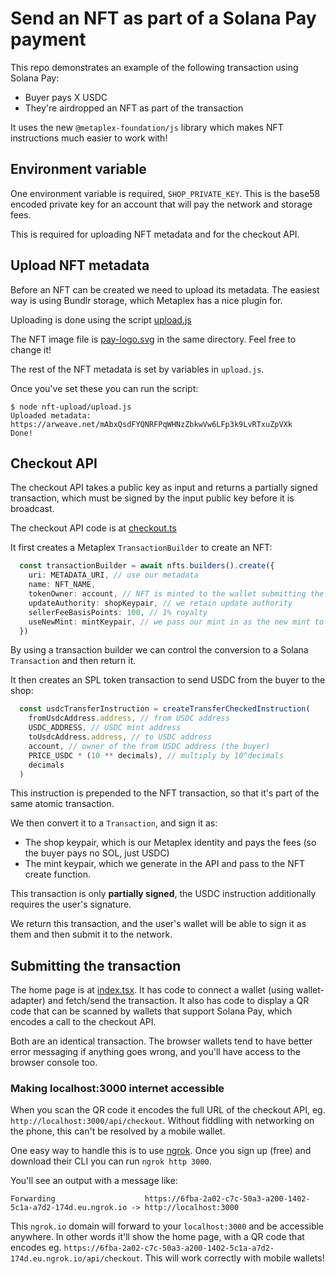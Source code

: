 # Send an NFT as part of a Solana Pay payment

This repo demonstrates an example of the following transaction using Solana Pay:

- Buyer pays X USDC 
- They're airdropped an NFT as part of the transaction

It uses the new `@metaplex-foundation/js` library which makes NFT instructions much easier to work with!


## Environment variable

One environment variable is required, `SHOP_PRIVATE_KEY`. This is the base58 encoded private key for an account that will pay the network and storage fees.

This is required for uploading NFT metadata and for the checkout API.


## Upload NFT metadata

Before an NFT can be created we need to upload its metadata. The easiest way is using Bundlr storage, which Metaplex has a nice plugin for.

Uploading is done using the script [upload.js](./nft-upload/upload.js)

The NFT image file is [pay-logo.svg](./nft-upload/pay-logo.svg) in the same directory. Feel free to change it!

The rest of the NFT metadata is set by variables in `upload.js`.

Once you've set these you can run the script:

```shell
$ node nft-upload/upload.js
Uploaded metadata: https://arweave.net/mAbxQsdFYQNRFPqWHNzZbkwVw6LFp3k9LvRTxuZpVXk
Done!
```


## Checkout API

The checkout API takes a public key as input and returns a partially signed transaction, which must be signed by the input public key before it is broadcast.

The checkout API code is at [checkout.ts](./pages/api/checkout.ts)

It first creates a Metaplex `TransactionBuilder` to create an NFT:

```ts
  const transactionBuilder = await nfts.builders().create({
    uri: METADATA_URI, // use our metadata
    name: NFT_NAME,
    tokenOwner: account, // NFT is minted to the wallet submitting the transaction (buyer)
    updateAuthority: shopKeypair, // we retain update authority
    sellerFeeBasisPoints: 100, // 1% royalty
    useNewMint: mintKeypair, // we pass our mint in as the new mint to use
  })
```

By using a transaction builder we can control the conversion to a Solana `Transaction` and then return it.

It then creates an SPL token transaction to send USDC from the buyer to the shop:

```ts
  const usdcTransferInstruction = createTransferCheckedInstruction(
    fromUsdcAddress.address, // from USDC address
    USDC_ADDRESS, // USDC mint address
    toUsdcAddress.address, // to USDC address
    account, // owner of the from USDC address (the buyer)
    PRICE_USDC * (10 ** decimals), // multiply by 10^decimals
    decimals
  )
```

This instruction is prepended to the NFT transaction, so that it's part of the same atomic transaction.

We then convert it to a `Transaction`, and sign it as:

- The shop keypair, which is our Metaplex identity and pays the fees (so the buyer pays no SOL, just USDC)
- The mint keypair, which we generate in the API and pass to the NFT create function.

This transaction is only **partially signed**, the USDC instruction additionally requires the user's signature.

We return this transaction, and the user's wallet will be able to sign it as them and then submit it to the network.


## Submitting the transaction

The home page is at [index.tsx](./pages/index.tsx). It has code to connect a wallet (using wallet-adapter) and fetch/send the transaction. It also has code to display a QR code that can be scanned by wallets that support Solana Pay, which encodes a call to the checkout API.

Both are an identical transaction. The browser wallets tend to have better error messaging if anything goes wrong, and you'll have access to the browser console too.

### Making localhost:3000 internet accessible

When you scan the QR code it encodes the full URL of the checkout API, eg. `http://localhost:3000/api/checkout`. Without fiddling with networking on the phone, this can't be resolved by a mobile wallet.

One easy way to handle this is to use [ngrok](https://ngrok.com). Once you sign up (free) and download their CLI you can run `ngrok http 3000`.

You'll see an output with a message like:

```
Forwarding                    https://6fba-2a02-c7c-50a3-a200-1402-5c1a-a7d2-174d.eu.ngrok.io -> http://localhost:3000
```

This `ngrok.io` domain will forward to your `localhost:3000` and be accessible anywhere. In other words it'll show the home page, with a QR code that encodes eg. `https://6fba-2a02-c7c-50a3-a200-1402-5c1a-a7d2-174d.eu.ngrok.io/api/checkout`. This will work correctly with mobile wallets! 